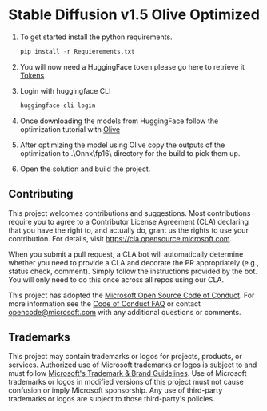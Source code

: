 
# Stable Diffusion v1.5 Olive Optimized

1. To get started install the python requirements.

    ``` python
    pip install -r Requierements.txt
    ```

2. You will now need a HuggingFace token please go here to retrieve it [Tokens](https://huggingface.co/settings/tokens)
3. Login with huggingface CLI

    ``` python
    huggingface-cli login
    ```
    
4. Once downloading the models from HuggingFace follow the optimization tutorial with [Olive](https://github.com/microsoft/Olive/tree/main/examples/directml/stable_diffusion)

5. After optimizing the model using Olive copy the outputs of the optimization to .\Onnx\fp16\ directory for the build to pick them up.

6. Open the solution and build the project.

## Contributing

This project welcomes contributions and suggestions.  Most contributions require you to agree to a
Contributor License Agreement (CLA) declaring that you have the right to, and actually do, grant us
the rights to use your contribution. For details, visit https://cla.opensource.microsoft.com.

When you submit a pull request, a CLA bot will automatically determine whether you need to provide
a CLA and decorate the PR appropriately (e.g., status check, comment). Simply follow the instructions
provided by the bot. You will only need to do this once across all repos using our CLA.

This project has adopted the [Microsoft Open Source Code of Conduct](https://opensource.microsoft.com/codeofconduct/).
For more information see the [Code of Conduct FAQ](https://opensource.microsoft.com/codeofconduct/faq/) or
contact [opencode@microsoft.com](mailto:opencode@microsoft.com) with any additional questions or comments.

## Trademarks

This project may contain trademarks or logos for projects, products, or services. Authorized use of Microsoft 
trademarks or logos is subject to and must follow 
[Microsoft's Trademark & Brand Guidelines](https://www.microsoft.com/en-us/legal/intellectualproperty/trademarks/usage/general).
Use of Microsoft trademarks or logos in modified versions of this project must not cause confusion or imply Microsoft sponsorship.
Any use of third-party trademarks or logos are subject to those third-party's policies.
